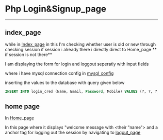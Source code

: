 # Php Login&Signup_page
___

## index_page

while in  [Index_page](https://shorturl.at/DJ579) in this I'm checking whether user is old or new through checking session if session i already there i directly direct to Home_page 
** if session is not there**

I am displaying the form for login and loggout seperatly with input fields

where i have mysql connection config in [mysql_config](https://shorturl.at/wPQ49)

inserting the values to the database with query given below 

```sql
INSERT INTO login_cred (Name, Email, Password, Mobile) VALUES (?, ?, ?, ?);

```

## home page 

In [Home_page](https://shorturl.at/awDN1)

In this page where it displays "welcome message with <their "name"> and a anchor tag for logging out the session by navigating to [logout_page](https://shorturl.at/hotA4)
